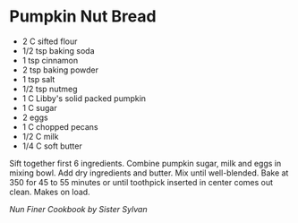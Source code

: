 Pumpkin Nut Bread
=================

* 2 C sifted flour
* 1/2 tsp baking soda
* 1 tsp cinnamon
* 2 tsp baking powder
* 1 tsp salt
* 1/2 tsp nutmeg
* 1 C Libby's solid packed pumpkin
* 1 C sugar
* 2 eggs
* 1 C chopped pecans
* 1/2 C milk
* 1/4 C soft butter

Sift together first 6 ingredients. Combine pumpkin sugar, milk and eggs in mixing bowl. Add dry ingredients and butter. Mix until well-blended. Bake at 350 for 45 to 55 minutes or until toothpick inserted in center comes out clean. Makes on load.

*Nun Finer Cookbook by Sister Sylvan*